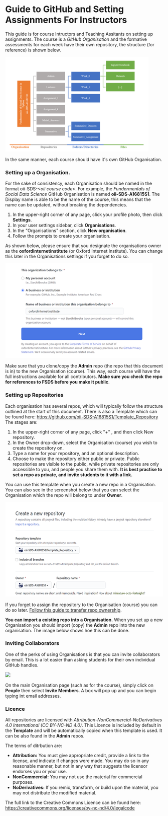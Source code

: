 # Guide to GitHub and Setting Assignments For Instructors

This guide is for course Intructors and Teaching Assitants on setting up assignments. The course is a *GitHub Organisation* and the formative assessments for each week have their own repository, the structure (for reference) is shown below.

<img src="Images/Organisation_Structure.PNG" height=300>

In the same manner, each course should have it's own GitHub Organisation.

### Setting up a Organisation.
For the sake of consistency, each Organisation should be named in the format oii-SDS-\<*oii course code*\>. For example, the *Fundermentals of Social Data Science* GitHub Organisation is named **oii-SDS-A16815S1**. The Display name is able to be the name of the course, this means that the name can be updated, without breaking the dependencies.

1. In the upper-right corner of any page, click your profile photo, then click **Settings**.
2. In your user settings sidebar, click **Organisations**.
3. In the "Organisations" section, click **New organisation**.
4. Follow the prompts to create your organisation. 

As shown below, please ensure that you designate the organisations owner as the **oxfordinternetinstitute** (or Oxford Internet Institute). You can change this later in the Organisations settings if you forget to do so.

<img src="Images/Organisation_belongs_to.PNG" height=300>

Make sure that you clone/copy the **Admin** repo (the repo that this document is in) to the new Organisation (course). This way, each course will have the full instructions available for all contributors. **Make sure you check the repo for references to FSDS before you make it public**.

### Setting up Repositories
Each organisation has several repos, which will typically follow the structure outlined at the start of this document.
There is also a Template which can be found here: https://github.com/oii-SDS-A16815S1/Template_Repository
The stages are:
1. In the upper-right corner of any page, click "+" , and then click New repository.
2. In the Owner drop-down, select the Organisation (course) you wish to create the repository on.
3. Type a name for your repository, and an optional description.
4. Choose to make the repository either public or private. Public repositories are visible to the public, while private repositories are only accessible to you, and people you share them with. **It is best practise to set a repo as private, and invite students to it with a link.**

You can use this template when you create a new repo in a Organisation. You can also see in the screenshot below that you can select the Organisation which the repo will belong to under **Owner**.

<img src="Images/repo_template.PNG" height=300>

If you forget to assign the repository to the Organisation (course) you can do so later. [Follow this guide to transfer repo ownership](https://docs.github.com/en/enterprise/2.14/user/articles/transferring-a-repository). 

**You can import a existing repo into a Organisation.** When you set up a new Organisation you should import (copy) the **Admin** repo into the new organisation. The image below shows hoe this can be done.


### Inviting Collaborators 
One of the perks of using Organisations is that you can invite collaborators by email. This is a lot easier than asking students for their own individual GitHub handles.

<img src="https://github.blog/wp-content/uploads/2016/07/0d446530-52ac-11e6-8a5f-0fc94fa58eaf.gif?resize=1476%2C512" height=150>

On the main Organisation page (such as for the course), simply click on **People** then select **Invite Members**. A box will pop up and you can begin typing int email addresses.

### Licence
All repositories are licensed with *Attribution-NonCommercial-NoDerivatives 4.0 International (CC BY-NC-ND 4.0)*. This Licence is included by default in the **Template** and will be automatically copied when this template is used. It can be also found in the **Admin** repos.

The terms of ditrbution are:
* **Attribution:** You must give appropriate credit, provide a link to the license, and indicate if changes were made. You may do so in any reasonable manner, but not in any way that suggests the licensor endorses you or your use.
* **NonCommercial:** You may not use the material for commercial purposes.
* **NoDerivatives:** If you remix, transform, or build upon the material, you may not distribute the modified material.

The full link to the Creative Commons Licence can be found here: https://creativecommons.org/licenses/by-nc-nd/4.0/legalcode

